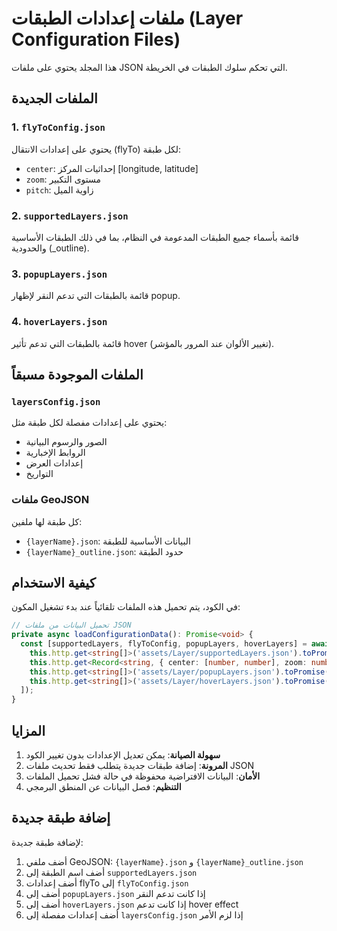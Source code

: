 # ملفات إعدادات الطبقات (Layer Configuration Files)

هذا المجلد يحتوي على ملفات JSON التي تحكم سلوك الطبقات في الخريطة.

## الملفات الجديدة

### 1. `flyToConfig.json`
يحتوي على إعدادات الانتقال (flyTo) لكل طبقة:
- `center`: إحداثيات المركز [longitude, latitude]
- `zoom`: مستوى التكبير
- `pitch`: زاوية الميل

### 2. `supportedLayers.json`
قائمة بأسماء جميع الطبقات المدعومة في النظام، بما في ذلك الطبقات الأساسية والحدودية (_outline).

### 3. `popupLayers.json`
قائمة بالطبقات التي تدعم النقر لإظهار popup.

### 4. `hoverLayers.json`
قائمة بالطبقات التي تدعم تأثير hover (تغيير الألوان عند المرور بالمؤشر).

## الملفات الموجودة مسبقاً

### `layersConfig.json`
يحتوي على إعدادات مفصلة لكل طبقة مثل:
- الصور والرسوم البيانية
- الروابط الإخبارية
- إعدادات العرض
- التواريخ

### ملفات GeoJSON
كل طبقة لها ملفين:
- `{layerName}.json`: البيانات الأساسية للطبقة
- `{layerName}_outline.json`: حدود الطبقة

## كيفية الاستخدام

في الكود، يتم تحميل هذه الملفات تلقائياً عند بدء تشغيل المكون:

```typescript
// تحميل البيانات من ملفات JSON
private async loadConfigurationData(): Promise<void> {
  const [supportedLayers, flyToConfig, popupLayers, hoverLayers] = await Promise.all([
    this.http.get<string[]>('assets/Layer/supportedLayers.json').toPromise(),
    this.http.get<Record<string, { center: [number, number], zoom: number, pitch: number }>>('assets/Layer/flyToConfig.json').toPromise(),
    this.http.get<string[]>('assets/Layer/popupLayers.json').toPromise(),
    this.http.get<string[]>('assets/Layer/hoverLayers.json').toPromise()
  ]);
}
```

## المزايا

1. **سهولة الصيانة**: يمكن تعديل الإعدادات بدون تغيير الكود
2. **المرونة**: إضافة طبقات جديدة يتطلب فقط تحديث ملفات JSON
3. **الأمان**: البيانات الافتراضية محفوظة في حالة فشل تحميل الملفات
4. **التنظيم**: فصل البيانات عن المنطق البرمجي

## إضافة طبقة جديدة

لإضافة طبقة جديدة:

1. أضف ملفي GeoJSON: `{layerName}.json` و `{layerName}_outline.json`
2. أضف اسم الطبقة إلى `supportedLayers.json`
3. أضف إعدادات flyTo إلى `flyToConfig.json`
4. أضف إلى `popupLayers.json` إذا كانت تدعم النقر
5. أضف إلى `hoverLayers.json` إذا كانت تدعم hover effect
6. أضف إعدادات مفصلة إلى `layersConfig.json` إذا لزم الأمر 